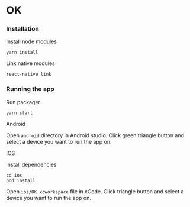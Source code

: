 # OK
### Installation

Install node modules

```
yarn install
```

Link native modules

```
react-native link
```

### Running the app

Run packager
```
yarn start
```

Android

Open `android` directory in Android studio. Click green triangle button and select a device you want to run the app on.

IOS

install dependencies
```
cd ios
pod install
```

Open `ios/OK.xcworkspace` file in xCode. Click triangle button and select a device you want to run the app on.